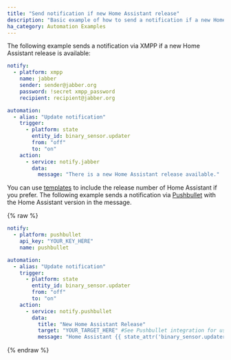 ```yaml
---
title: "Send notification if new Home Assistant release"
description: "Basic example of how to send a notification if a new Home Assistant release is available"
ha_category: Automation Examples
---
```


The following example sends a notification via XMPP if a new Home Assistant release is available:

```yaml
notify:
  - platform: xmpp
    name: jabber
    sender: sender@jabber.org
    password: !secret xmpp_password
    recipient: recipient@jabber.org

automation:
  - alias: "Update notification"
    trigger:
      - platform: state
        entity_id: binary_sensor.updater
        from: "off"
        to: "on"
    action:
      - service: notify.jabber
        data:
          message: "There is a new Home Assistant release available."
```

You can use [templates](/topics/templating/) to include the release number of Home Assistant if you prefer. The following example sends a notification via [Pushbullet](/integrations/pushbullet) with the Home Assistant version in the message.

{% raw %}

```yaml
notify:
  - platform: pushbullet
    api_key: "YOUR_KEY_HERE"
    name: pushbullet

automation:
  - alias: "Update notification"
    trigger:
      - platform: state
        entity_id: binary_sensor.updater
        from: "off"
        to: "on"
    action:
      - service: notify.pushbullet
        data: 
          title: "New Home Assistant Release"
          target: "YOUR_TARGET_HERE" #See Pushbullet integration for usage
          message: "Home Assistant {{ state_attr('binary_sensor.updater', 'newest_version') }} is now available."
```

{% endraw %}
